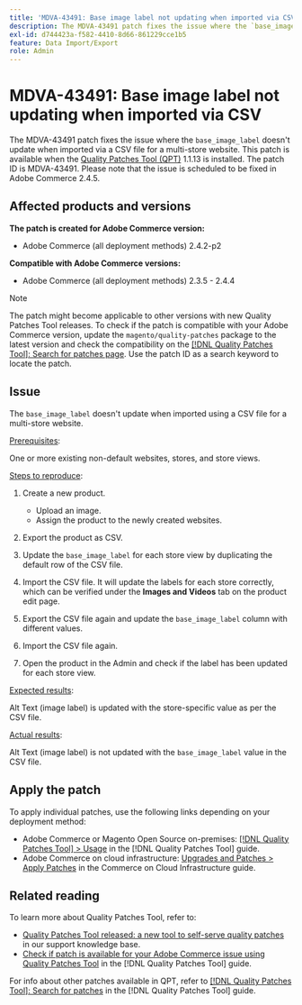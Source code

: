 ```yaml
---
title: 'MDVA-43491: Base image label not updating when imported via CSV'
description: The MDVA-43491 patch fixes the issue where the `base_image_label` doesn't update when imported via a CSV file for a multi-store website. This patch is available when the [Quality Patches Tool (QPT)](https://experienceleague.adobe.com/en/docs/commerce-knowledge-base/kb/announcements/commerce-announcements/magento-quality-patches-released-new-tool-to-self-serve-quality-patches) 1.1.13 is installed. The patch ID is MDVA-43491. Please note that the issue is scheduled to be fixed in Adobe Commerce 2.4.5.
exl-id: d744423a-f582-4410-8d66-861229cce1b5
feature: Data Import/Export
role: Admin
---
```

# MDVA-43491: Base image label not updating when imported via CSV

The MDVA-43491 patch fixes the issue where the `base_image_label` doesn't update when imported via a CSV file for a multi-store website. This patch is available when the [Quality Patches Tool (QPT)](https://experienceleague.adobe.com/en/docs/commerce-knowledge-base/kb/announcements/commerce-announcements/magento-quality-patches-released-new-tool-to-self-serve-quality-patches) 1.1.13 is installed. The patch ID is MDVA-43491. Please note that the issue is scheduled to be fixed in Adobe Commerce 2.4.5.

## Affected products and versions

**The patch is created for Adobe Commerce version:**

* Adobe Commerce (all deployment methods) 2.4.2-p2

**Compatible with Adobe Commerce versions:**

* Adobe Commerce (all deployment methods) 2.3.5 - 2.4.4

>[!NOTE]
>
>The patch might become applicable to other versions with new Quality Patches Tool releases. To check if the patch is compatible with your Adobe Commerce version, update the `magento/quality-patches` package to the latest version and check the compatibility on the [[!DNL Quality Patches Tool]: Search for patches page](https://experienceleague.adobe.com/en/docs/commerce-knowledge-base/kb/announcements/commerce-announcements/magento-quality-patches-released-new-tool-to-self-serve-quality-patches). Use the patch ID as a search keyword to locate the patch.

## Issue

The `base_image_label` doesn't update when imported using a CSV file for a multi-store website.

<u>Prerequisites</u>:

One or more existing non-default websites, stores, and store views.

<u>Steps to reproduce</u>:

1. Create a new product.

    * Upload an image.
    * Assign the product to the newly created websites.

1. Export the product as CSV.
1. Update the `base_image_label` for each store view by duplicating the default row of the CSV file.
1. Import the CSV file. It will update the labels for each store correctly, which can be verified under the **Images and Videos** tab on the product edit page.
1. Export the CSV file again and update the `base_image_label` column with different values.
1. Import the CSV file again.
1. Open the product in the Admin and check if the label has been updated for each store view.

<u>Expected results</u>:

Alt Text (image label) is updated with the store-specific value as per the CSV file.

<u>Actual results</u>:

Alt Text (image label) is not updated with the `base_image_label` value in the CSV file.

## Apply the patch

To apply individual patches, use the following links depending on your deployment method:

* Adobe Commerce or Magento Open Source on-premises: [[!DNL Quality Patches Tool] > Usage](/help/tools/quality-patches-tool/usage.md) in the [!DNL Quality Patches Tool] guide.
* Adobe Commerce on cloud infrastructure: [Upgrades and Patches > Apply Patches](https://experienceleague.adobe.com/docs/commerce-cloud-service/user-guide/develop/upgrade/apply-patches.html) in the Commerce on Cloud Infrastructure guide.

## Related reading

To learn more about Quality Patches Tool, refer to:

* [Quality Patches Tool released: a new tool to self-serve quality patches](https://experienceleague.adobe.com/en/docs/commerce-knowledge-base/kb/announcements/commerce-announcements/magento-quality-patches-released-new-tool-to-self-serve-quality-patches) in our support knowledge base.
* [Check if patch is available for your Adobe Commerce issue using Quality Patches Tool](/help/tools/quality-patches-tool/patches-available-in-qpt/check-patch-for-magento-issue-with-magento-quality-patches.md) in the [!DNL Quality Patches Tool] guide.

For info about other patches available in QPT, refer to [[!DNL Quality Patches Tool]: Search for patches](https://experienceleague.adobe.com/tools/commerce-quality-patches/index.html) in the [!DNL Quality Patches Tool] guide.
